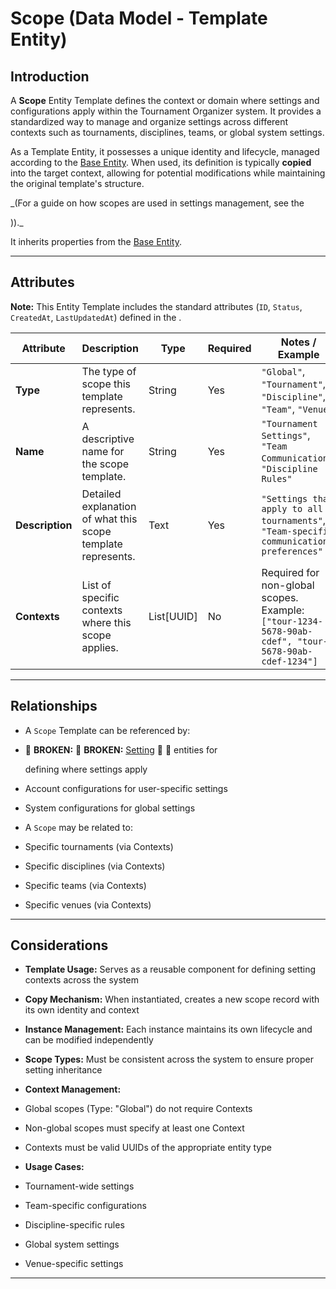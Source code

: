 # **Scope** (Data Model - Template Entity)

## **Introduction**

A **Scope** Entity Template defines the context or domain where settings and configurations apply within the Tournament
Organizer system. It provides a standardized way to manage and organize settings across different contexts such as
tournaments, disciplines, teams, or global system settings.

As a Template Entity, it possesses a unique identity and lifecycle, managed according to the [Base Entity](../../../foundation/base_entity.md). When used, its
definition is typically **copied** into the target context, allowing for potential modifications while maintaining the
original template's structure.

_(For a guide on how scopes are used in settings management, see the
<!-- [User Guide: Account Settings](# ../user_guide/ (TODO: Create user guide) -->))._

It inherits properties from the [Base Entity](../../../foundation/base_entity.md).

---

## **Attributes**

**Note:** This Entity Template includes the standard attributes (`ID`, `Status`, `CreatedAt`, `LastUpdatedAt`) defined
in the .

| Attribute       | Description                                                  | Type       | Required | Notes / Example                                                                                     |
| --------------- | ------------------------------------------------------------ | ---------- | -------- | --------------------------------------------------------------------------------------------------- |
| **Type**        | The type of scope this template represents.                  | String     | Yes      | `"Global"`, `"Tournament"`, `"Discipline"`, `"Team"`, `"Venue"`                                     |
| **Name**        | A descriptive name for the scope template.                   | String     | Yes      | `"Tournament Settings"`, `"Team Communication"`, `"Discipline Rules"`                               |
| **Description** | Detailed explanation of what this scope template represents. | Text       | Yes      | `"Settings that apply to all tournaments"`, `"Team-specific communication preferences"`             |
| **Contexts**    | List of specific contexts where this scope applies.          | List[UUID] | No       | Required for non-global scopes. Example: `["tour-1234-5678-90ab-cdef", "tour-5678-90ab-cdef-1234"]` |

---

## **Relationships**

- A `Scope` Template can be referenced by:

- 🚨 **BROKEN:** 🚨 **BROKEN:** [Setting](../../role/permission/README.md) 🚨 🚨 entities for

    defining where settings apply

- Account configurations for user-specific settings
- System configurations for global settings

- A `Scope` may be related to:

- Specific tournaments (via Contexts)
- Specific disciplines (via Contexts)
- Specific teams (via Contexts)
- Specific venues (via Contexts)

---

## **Considerations**

- **Template Usage:** Serves as a reusable component for defining setting contexts across the system
- **Copy Mechanism:** When instantiated, creates a new scope record with its own identity and context
- **Instance Management:** Each instance maintains its own lifecycle and can be modified independently
- **Scope Types:** Must be consistent across the system to ensure proper setting inheritance
- **Context Management:**

- Global scopes (Type: "Global") do not require Contexts
- Non-global scopes must specify at least one Context
- Contexts must be valid UUIDs of the appropriate entity type

- **Usage Cases:**

- Tournament-wide settings
- Team-specific configurations
- Discipline-specific rules
- Global system settings
- Venue-specific settings

---
